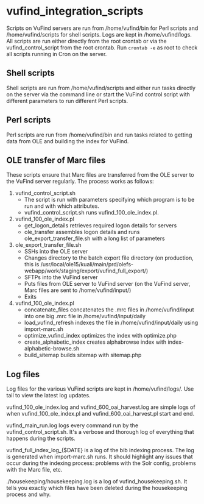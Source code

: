 # vufind_integration_scripts

Scripts on VuFind servers are run from /home/vufind/bin for Perl scripts and /home/vufind/scripts for shell scripts. Logs are kept in /home/vufind/logs. All scripts are run either directly from the root crontab or via the vufind_control_script from the root crontab. Run `crontab -e` as root to check all scripts running in Cron on the server.

## Shell scripts

Shell scripts are run from /home/vufind/scripts and either run tasks directly on the server via the command line or start the VuFind control script with different parameters to run different Perl scripts. 

## Perl scripts

Perl scripts are run from /home/vufind/bin and run tasks related to getting data from OLE and building the index for VuFind. 

## OLE transfer of Marc files

These scripts ensure that Marc files are transferred from the OLE server to the VuFind server regularly. The process works as follows:

1. vufind_control_script.sh 
   * The script is run with parameters specifying which program is to be run and with which attributes.
   * vufind_control_script.sh runs vufind_100_ole_index.pl.
2. vufind_100_ole_index.pl
   * get_logon_details retrieves required logon details for servers
   * ole_transfer assembles logon details and runs ole_export_transfer_file.sh with a long list of parameters
3. ole_export_transfer_file.sh
   * SSHs into the OLE server
   * Changes directory to the batch export file directory (on production, this is /usr/local/ole15/kuali/main/prd/olefs-webapp/work/staging/export/vufind_full_export/)
   * SFTPs into the VuFind server
   * Puts files from OLE server to VuFind server (on the VuFind server, Marc files are sent to /home/vufind/input/)
   * Exits
4. vufind_100_ole_index.pl
   * concatenate_files concatenates the .mrc files in /home/vufind/input into one big .mrc file in /home/vufind/input/daily
   * load_vufind_refresh indexes the file in /home/vufind/input/daily using import-marc.sh
   * optimize_vufind_index optimizes the index with optimize.php
   * create_alphabetic_index creates alphabrowse index with index-alphabetic-browse.sh
   * build_sitemap builds sitemap with sitemap.php

## Log files

Log files for the various VuFind scripts are kept in /home/vufind/logs/. Use tail to view the latest log updates.

vufind_100_ole_index.log and vufind_600_oai_harvest.log are simple logs of when vufind_100_ole_index.pl and vufind_600_oai_harvest.pl start and end.

vufind_main_run.log logs every command run by the vufind_control_script.sh. It's a verbose and thorough log of everything that happens during the scripts.

vufind_full_index_log_{$DATE} is a log of the bib indexing process. The log is generated when import-marc.sh runs. It should highlight any issues that occur during the indexing process: problems with the Solr config, problems with the Marc file, etc.

./housekeeping/housekeeping.log is a log of vufind_housekeeping.sh. It tells you exactly which files have been deleted during the housekeeping process and why.

